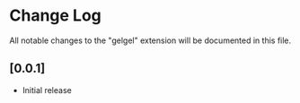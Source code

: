 # Change Log

All notable changes to the "gelgel" extension will be documented in this file.

## [0.0.1]

- Initial release
